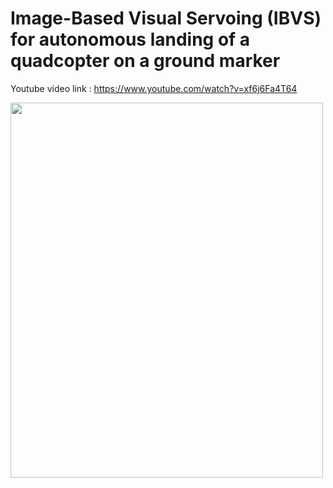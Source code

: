 # Image-Based Visual Servoing (IBVS) for autonomous landing of a quadcopter on a ground marker

Youtube video link : https://www.youtube.com/watch?v=xf6j6Fa4T64



<img src="https://user-images.githubusercontent.com/69672043/165153767-635128bf-efc0-4164-bbb7-78154ed94bf1.png" width="500" height="600">
